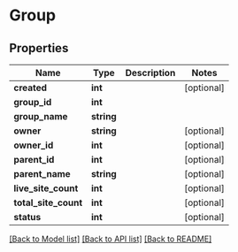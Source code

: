 # Group

## Properties
Name | Type | Description | Notes
------------ | ------------- | ------------- | -------------
**created** | **int** |  | [optional] 
**group_id** | **int** |  | 
**group_name** | **string** |  | 
**owner** | **string** |  | [optional] 
**owner_id** | **int** |  | [optional] 
**parent_id** | **int** |  | [optional] 
**parent_name** | **string** |  | [optional] 
**live_site_count** | **int** |  | [optional] 
**total_site_count** | **int** |  | [optional] 
**status** | **int** |  | [optional] 

[[Back to Model list]](../README.md#documentation-for-models) [[Back to API list]](../README.md#documentation-for-api-endpoints) [[Back to README]](../README.md)


